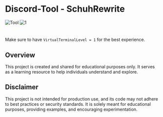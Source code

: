 # Discord-Tool - SchuhRewrite
![Tool](https://schuh.wtf/resources/images/tool.png)
![1](https://schuh.wtf/resources/images/tool.png)
#
Make sure to have `VirtualTerminalLevel = 1` for the best experience.
## Overview
This project is created and shared for educational purposes only. It serves as a learning resource to help individuals understand and explore.
## Disclaimer
This project is not intended for production use, and its code may not adhere to best practices or security standards. It is solely meant for educational purposes, providing examples, and encouraging experimentation.
 
